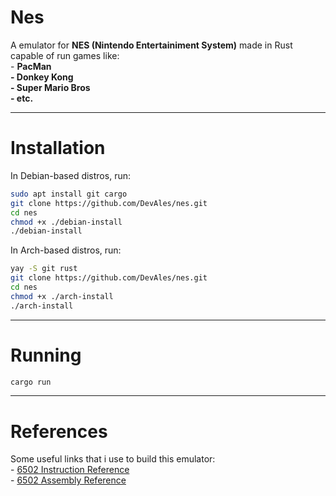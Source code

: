 # Nes
A emulator for **NES (Nintendo Entertainiment System)** made in Rust capable of run games like:  
	- **PacMan  
	- Donkey Kong  
    	- Super Mario Bros  
    	- etc.**  

---

# Installation

In Debian-based distros, run:
```sh
sudo apt install git cargo
git clone https://github.com/DevAles/nes.git
cd nes
chmod +x ./debian-install
./debian-install
```

In Arch-based distros, run:
```sh
yay -S git rust
git clone https://github.com/DevAles/nes.git
cd nes
chmod +x ./arch-install
./arch-install
```

---

# Running

```sh
cargo run
```

---

# References

Some useful links that i use to build this emulator:  
	- [6502 Instruction Reference](https://web.archive.org/web/20210428044647/http://www.obelisk.me.uk/6502/reference.html)  
	- [6502 Assembly Reference](https://en.wikibooks.org/wiki/6502_Assembly)
